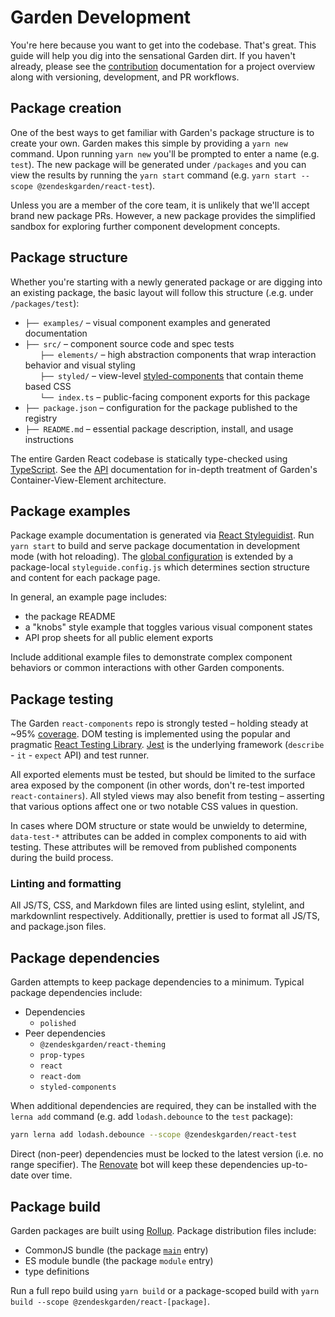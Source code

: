 # Garden Development

You're here because you want to get into the codebase. That's great. This
guide will help you dig into the sensational Garden dirt. If you haven't
already, please see the [contribution](/.github/CONTRIBUTING.md)
documentation for a project overview along with versioning, development, and
PR workflows.

## Package creation

One of the best ways to get familiar with Garden's package structure is to
create your own. Garden makes this simple by providing a `yarn new` command.
Upon running `yarn new` you'll be prompted to enter a name (e.g. `test`). The
new package will be generated under `/packages` and you can view the results
by running the `yarn start` command (e.g. `yarn start --scope @zendeskgarden/react-test`).

Unless you are a member of the core team, it is unlikely that we'll accept
brand new package PRs. However, a new package provides the simplified sandbox
for exploring further component development concepts.

## Package structure

Whether you're starting with a newly generated package or are digging into an
existing package, the basic layout will follow this structure (.e.g. under `/packages/test`):

<!-- markdownlint-disable -->

- `├── examples/` – visual component examples and generated documentation
- `├── src/` – component source code and spec tests<br>
  &nbsp;&nbsp;&nbsp;&nbsp;&nbsp;&nbsp;`├── elements/` – high abstraction components that wrap interaction behavior and visual styling<br>
  &nbsp;&nbsp;&nbsp;&nbsp;&nbsp;&nbsp;`├── styled/` – view-level [styled-components](https://styled-components.com/) that contain theme based CSS<br>
  &nbsp;&nbsp;&nbsp;&nbsp;&nbsp;&nbsp;`└── index.ts` – public-facing component exports for this package
- `├── package.json` – configuration for the package published to the registry
- `├── README.md` – essential package description, install, and usage instructions

<!-- markdownlint-enable -->

The entire Garden React codebase is statically type-checked using
[TypeScript](https://www.typescriptlang.org/). See the [API](api.md)
documentation for in-depth treatment of Garden's Container-View-Element
architecture.

## Package examples

Package example documentation is generated via [React
Styleguidist](https://react-styleguidist.js.org/). Run `yarn start` to build
and serve package documentation in development mode (with hot reloading). The
[global configuration](/utils/styleguide/styleguide.base.config.js) is
extended by a package-local `styleguide.config.js` which determines section
structure and content for each package page.

In general, an example page includes:

- the package README
- a "knobs" style example that toggles various visual component states
- API prop sheets for all public element exports

Include additional example files to demonstrate complex component behaviors
or common interactions with other Garden components.

## Package testing

The Garden `react-components` repo is strongly tested – holding steady at
~95% [coverage](https://coveralls.io/github/zendeskgarden/react-components).
DOM testing is implemented using the popular and pragmatic [React Testing
Library](https://testing-library.com/react). [Jest](https://jestjs.io/) is
the underlying framework (`describe` - `it` - `expect` API) and test runner.

All exported elements must be tested, but should be limited to the surface
area exposed by the component (in other words, don't re-test imported
`react-containers`). All styled views may also benefit from testing –
asserting that various options affect one or two notable CSS values in
question.

In cases where DOM structure or state would be unwieldy to determine,
`data-test-*` attributes can be added in complex components to aid with
testing. These attributes will be removed from published components during
the build process.

### Linting and formatting

All JS/TS, CSS, and Markdown files are linted using eslint, stylelint, and
markdownlint respectively. Additionally, prettier is used to format all
JS/TS, and package.json files.

## Package dependencies

Garden attempts to keep package dependencies to a minimum. Typical package
dependencies include:

- Dependencies
  - `polished`
- Peer dependencies
  - `@zendeskgarden/react-theming`
  - `prop-types`
  - `react`
  - `react-dom`
  - `styled-components`

When additional dependencies are required, they can be installed with the
`lerna add` command (e.g. add `lodash.debounce` to the `test` package):

```sh
yarn lerna add lodash.debounce --scope @zendeskgarden/react-test
```

Direct (non-peer) dependencies must be locked to the latest version (i.e. no
range specifier). The [Renovate](https://renovatebot.com) bot will keep these
dependencies up-to-date over time.

## Package build

Garden packages are built using [Rollup](https://rollupjs.org/). Package distribution files include:

- CommonJS bundle (the package [`main`](https://docs.npmjs.com/files/package.json#main) entry)
- ES module bundle (the package `module` entry)
- type definitions

Run a full repo build using `yarn build` or a package-scoped build with `yarn build --scope @zendeskgarden/react-[package]`.
